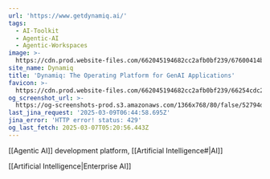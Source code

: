 ```yaml
---
url: 'https://www.getdynamiq.ai/'
tags:
  - AI-Toolkit
  - Agentic-AI
  - Agentic-Workspaces
image: >-
  https://cdn.prod.website-files.com/662045194682cc2afb0bf239/67600414bd8f3aac9a49513b_Dynamiq_metaImage_dark_2.webp
site_name: Dynamiq
title: 'Dynamiq: The Operating Platform for GenAI Applications'
favicon: >-
  https://cdn.prod.website-files.com/662045194682cc2afb0bf239/66254cdc26ce718685df88e4_Favicon_Dynamiq.png
og_screenshot_url: >-
  https://og-screenshots-prod.s3.amazonaws.com/1366x768/80/false/52794d25193bad219c094ed8870157302fbb2692cb28a0e97d3dc55f3ff77c57.jpeg
last_jina_request: '2025-03-09T06:44:58.695Z'
jina_error: 'HTTP error! status: 429'
og_last_fetch: 2025-03-07T05:20:56.443Z
---
```

[[Agentic AI]] development platform, [[Artificial Intelligence#|AI]]

[[Artificial Intelligence|Enterprise AI]]
